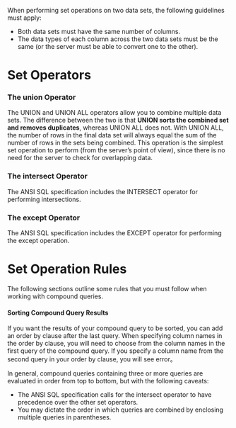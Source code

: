 When performing set operations on two data sets, the following guidelines must apply: 

* Both data sets must have the same number of columns.   
* The data types of each column across the two data sets must be the same (or the server must be able to convert one to the other).  

# Set Operators

### The union Operator

The UNION and UNION ALL operators allow you to combine multiple data sets. The difference between the two is that __UNION sorts the combined set and removes duplicates__, whereas UNION ALL does not. With UNION ALL, the number of rows in the final data set will always equal the sum of the number of rows in the sets being combined. This operation is the simplest set operation to perform (from the server’s point of view), since there is no need for the server to check for overlapping data.

### The intersect Operator

The ANSI SQL specification includes the INTERSECT operator for performing intersections.

### The except Operator

The ANSI SQL specification includes the EXCEPT operator for performing the except operation.

# Set Operation Rules

The following sections outline some rules that you must follow when working with compound queries.

#### Sorting Compound Query Results

If you want the results of your compound query to be sorted, you can add an order by clause after the last query. When specifying column names in the order by clause, you will need to choose from the column names in the first query of the compound query. If you specify a column name from the second query in your order by clause, you will see error。

In general, compound queries containing three or more queries are evaluated in order from top to bottom, but with the following caveats:

* The ANSI SQL specification calls for the intersect operator to have precedence over the other set operators.
* You may dictate the order in which queries are combined by enclosing multiple queries in parentheses.




